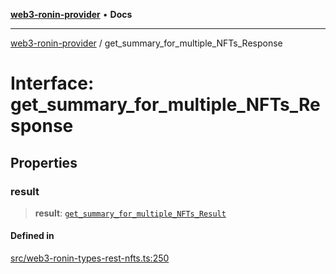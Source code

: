 [**web3-ronin-provider**](../README.md) • **Docs**

***

[web3-ronin-provider](../globals.md) / get\_summary\_for\_multiple\_NFTs\_Response

# Interface: get\_summary\_for\_multiple\_NFTs\_Response

## Properties

### result

> **result**: [`get_summary_for_multiple_NFTs_Result`](get_summary_for_multiple_NFTs_Result.md)

#### Defined in

[src/web3-ronin-types-rest-nfts.ts:250](https://github.com/chuacw/web3-ronin-provider/blob/e9318161fb5ce839bfa5a7cd824e9be03b129c7e/src/web3-ronin-types-rest-nfts.ts#L250)
